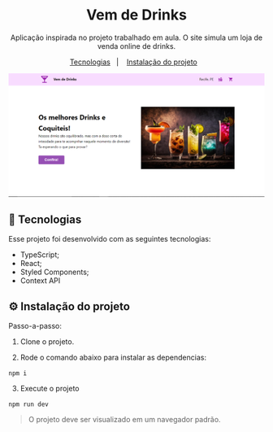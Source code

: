 <h1 align="center">Vem de Drinks</h1>

<p align="center">
  Aplicação inspirada no projeto trabalhado em aula. O site simula um loja de venda online de drinks.
</p>
<p align="center">
  <a href="#-tecnologias">Tecnologias</a>&nbsp;&nbsp;&nbsp;|&nbsp;&nbsp;&nbsp;
  <a href="#-instalacao-do-projeto">Instalação do projeto</a>&nbsp;&nbsp;&nbsp;
</p>
<p align="center">
  <img  src="./public/site.png" alt="Imagem do projeto finalizado" />
</p>

## 🚀 Tecnologias

Esse projeto foi desenvolvido com as seguintes tecnologias:

- TypeScript;
- React;
- Styled Components;
- Context API



## ⚙️ Instalação do projeto

Passo-a-passo:

1. Clone o projeto.

2. Rode o comando abaixo para instalar as dependencias:
```
npm i
```
3. Execute o projeto
```
npm run dev
```

> O projeto deve ser visualizado em um navegador padrão.